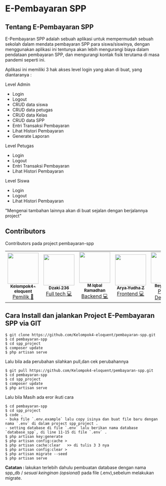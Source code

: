 <p align="center">
    <h1>E-Pembayaran SPP</h1>
</p>

## Tentang E-Pembayaran SPP

E-Pembayaran SPP adalah sebuah aplikasi untuk mempermudah sebuah sekolah dalam mendata pembayaran SPP para siswa/siswinya, dengan menggunakan aplikasi ini tentunya akan lebih mengurangi biaya dalam pendataan pembayaran SPP, dan mengurangi kontak fisik terutama di masa pandemi seperti ini.

Aplikasi ini memiliki 3 hak akses level login yang akan di buat, yang diantaranya :

Level Admin
- Login
- Logout
- CRUD data siswa
- CRUD data petugas
- CRUD data Kelas
- CRUD data SPP
- Entri Transaksi Pembayaran
- Lihat Histori Pembayaran
- Generate Laporan

Level Petugas
- Login
- Logout
- Entri Transaksi Pembayaran
- Lihat Histori Pembayaran

Level Siswa
- Login
- Logout
- Lihat Histori Pembayaran

"Mengenai tambahan lainnya akan di buat sejalan dengan berjalannya project"
## Contributors
Contributors pada project pembayaran-spp

<!-- ALL-CONTRIBUTORS-LIST:START - Do not remove or modify this section -->
<!-- prettier-ignore-start -->
<!-- markdownlint-disable -->
<table>
  <tr>
  <td align="center"><a href="https://github.com/Kelompok4-eloquent"><img src="https://avatars.githubusercontent.com/u/83569332?v=4" width="100px;" alt=""/><br /><sub><b>Kelompok4-eloquent</b></sub></a><br /><a href="#coding-Dzaki Ahnaf Z" title="Backend">Pemilik 📂</a></td>
    <td align="center"><a href="https://github.com/dzaki236"><img src="https://avatars.githubusercontent.com/u/61301953?v=4" width="100px;" alt=""/><br /><sub><b>Dzaki 236</b></sub></a><br /><a href="#coding-Dzaki Ahnaf Z" title="Backend">Full tech 💻</a></td>
    <td align="center"><a href="https://github.com/MuhammadIqbalRamadhan"><img src="https://avatars.githubusercontent.com/u/68367755?v=4" width="100px;" alt=""/><br /><sub><b>M Iqbal Ramadhan</b></sub></a><br /><a href="#coding-Iqbal Ramadhan" title="Backend">Backend 💻</a></td>
    <td align="center"><a href="https://github.com/aryayudhazachri22"><img src="https://avatars.githubusercontent.com/u/68361013?v=4" width="100px;" alt=""/><br /><sub><b>Arya Yudha Z</b></sub></a><br /><a href="#coding-Arya Yudha" title="Frontend">Frontend 💻</a></td>
    <td align="center"><a href="https://github.com/reyhanesa"><img src="https://avatars.githubusercontent.com/u/83635584?v=4" width="100px;" alt=""/><br /><sub><b>Reyhan Esa</b></sub></a><br /><a href="#designs-Reyhan" title="Frontend">Partner Designs 🎨</a></td>
    <td align="center"><a href="https://github.com/ichafps12"><img src="https://avatars.githubusercontent.com/u/83746442?v=4" width="100px;" alt=""/><br /><sub><b>Icha Fadilah</b></sub></a><br /><a href="#designs-Icha" title="Designs">Designs 🎨</a></td>
  </tr>
</table>

<!-- markdownlint-enable -->
<!-- prettier-ignore-end -->
<!-- ALL-CONTRIBUTORS-LIST:END -->
## Cara Install dan jalankan Project E-Pembayaran SPP via GIT

```
$ git clone https://github.com/Kelompok4-eloquent/pembayaran-spp.git
$ cd pembayaran-spp
$ cd spp_project
$ composer update
$ php artisan serve
```

Lalu bila ada perubahan silahkan pull,dan cek perubahannya  

```
$ git pull https://github.com/Kelompok4-eloquent/pembayaran-spp.git
$ cd pembayaran-spp
$ cd spp_project
$ composer update
$ php artisan serve
```

Lalu bila Masih ada eror ikuti cara 

```
$ cd pembayaran-spp
$ cd spp_project
$ code .
- buka file `.env.example` lalu copy isinya dan buat file baru dengan nama `.env` di dalam project spp_project .
- setting database di file `.env` lalu berikan nama database `database_spp`, di line 11-15 di file `.env` .
$ php artisan key:generate
$ php artisan config:cache >
$ php artisan cache:clear   >> di tulis 3 3 nya
$ php artisan config:clear >
$ php artisan migrate --seed 
$ php artisan serve
```

<b> Catatan : </b>
lakukan terlebih dahulu pembuatan database dengan nama spp_db / <i>sesuai keinginan (opsional)</i> pada file (.env),sebelum melakukan migrate.

